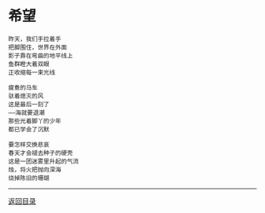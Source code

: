 # 希望

```
昨天，我们手拉着手
把脚围住，世界在外面
影子靠在弯曲的地平线上
鱼群瞪大着双眼
正收缩每一束光线

疲惫的马车
驮着熄灭的风
这是最后一刻了
——海就要退潮
那些光着脚丫的少年
都已学会了沉默

要怎样交换悲哀
春天才会褪去种子的硬壳
这是一团迷雾里升起的气流
烛，将火把抛向深海
烧掉陈旧的珊瑚
```



---



[返回目录](./index.html)